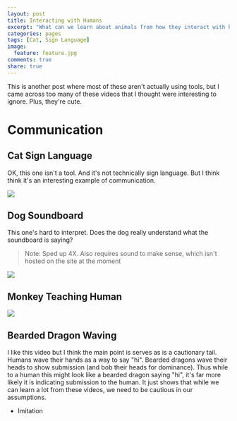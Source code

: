 ```yaml
---
layout: post
title: Interacting with Humans
excerpt: "What can we learn about animals from how they interact with humans"
categories: pages
tags: [Cat, Sign Language]
image:
  feature: feature.jpg
comments: true
share: true
---
```


This is another post where most of these aren't actually using tools, but I came across too many of these videos that I thought were interesting to ignore. Plus, they're cute.

# Communication

## Cat Sign Language

OK, this one isn't a tool. And it's not technically sign language. But I think think it's an interesting example of communication.

<img src='https://github.com/jss367/antools/blob/gh-pages-2.3.4/assets/images/communication/cat_sign_language_with_human.gif?raw=true' />


## Dog Soundboard

This one's hard to interpret. Does the dog really understand what the soundboard is saying?

> Note: Sped up 4X. Also requires sound to make sense, which isn't hosted on the site at the moment

<img src='https://github.com/jss367/antools/blob/gh-pages-2.3.4/assets/images/communication/dog_soundboard.gif?raw=true' />


## Monkey Teaching Human

<img src='https://github.com/jss367/antools/blob/gh-pages-2.3.4/assets/images/communication/monkey_teaching_human.gif?raw=true' />


## Bearded Dragon Waving

I like this video but I think the main point is serves as is a cautionary tail. Humans wave their hands as a way to say "hi". Bearded dragons wave their heads to show submission (and bob their heads for dominance). Thus while to a human this might look like a bearded dragon saying "hi", it's far more likely it is indicating submission to the human. It just shows that while we can learn a lot from these videos, we need to be cautious in our assumptions.


* Imitation


